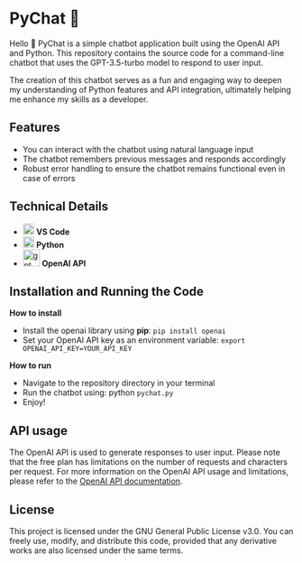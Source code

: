 # PyChat 🤖

Hello 👋
PyChat is a simple chatbot application built using the OpenAI API and Python. 
This repository contains the source code for a command-line chatbot that uses the GPT-3.5-turbo model to respond to user input.

The creation of this chatbot serves as a fun and engaging way to deepen my understanding of Python features and API integration, ultimately helping me enhance my skills as a developer.

## Features
- You can interact with the chatbot using natural language input
- The chatbot remembers previous messages and responds accordingly
- Robust error handling to ensure the chatbot remains functional even in case of errors

## Technical Details 
- <img  alt="VSCode" width="20px" src="https://cdn.jsdelivr.net/gh/devicons/devicon@latest/icons/vscode/vscode-original.svg"/>  **VS Code**
- <img  alt="Python" width="20px" src="https://cdn.jsdelivr.net/gh/devicons/devicon@latest/icons/python/python-original.svg" />  **Python**
- <img alt="gpt" width="30px" src="https://img.icons8.com/?size=100&id=ka3InxFU3QZa&format=png&color=000000" /> **OpenAI API**


## Installation and Running the Code
**How to install**
- Install the openai library using **pip**: ```pip install openai```
- Set your OpenAI API key as an environment variable: ```export OPENAI_API_KEY=YOUR_API_KEY```

**How to run**
- Navigate to the repository directory in your terminal
- Run the chatbot using: python ```pychat.py```
- Enjoy!

## API usage

The OpenAI API is used to generate responses to user input. 
Please note that the free plan has limitations on the number of requests and characters per request.
For more information on the OpenAI API usage and limitations, please refer to the [OpenAI API documentation](https://platform.openai.com/docs/api-reference/introduction).

## License
This project is licensed under the GNU General Public License v3.0. 
You can freely use, modify, and distribute this code, provided that any derivative works are also licensed under the same terms. 





